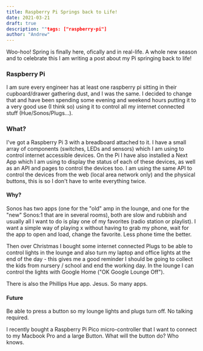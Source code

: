 ```yaml
---
title: Raspberry Pi Springs back to Life!
date: 2021-03-21
draft: true
description: ""tags: ["raspberry-pi"]
author: "Andrew"
---
```


Woo-hoo! Spring is finally here, ofically and in real-life. A whole new season and to celebrate this I am writing a post about my Pi springing back to life!

### Raspberry Pi

I am sure every engineer has at least one raspberry pi sitting in their cupboard/drawer gathering dust, and I was the same. I decided to change that and have been spending some evening and weekend hours putting it to a very good use (I think so) using it to control all my internet connected stuff (Hue/Sonos/Plugs...).

### What?

I've got a Raspberry Pi 3 with a breadboard attached to it. I have a small array of components (switches, LEDs and sensors) which I am using to control internet accessible devices. On the Pi I have also installed a Next App which I am using to display the status of each of these devices, as well as an API and pages to control the devices too. I am using the same API to control the devices from the web (local area network only) and the physical buttons, this is so I don't have to write everything twice.

#### Why?

Sonos has two apps (one for the "old" amp in the lounge, and one for the "new" Sonos:1 that are in several rooms), both are slow and rubbish and usually all I want to do is play one of my favorites (radio station or playlist). I want a simple way of playing x without having to grab my phone, wait for the app to open and load, change the favorite. Less phone time the better.

Then over Christmas I bought some internet connected Plugs to be able to control lights in the lounge and also turn my laptop and office lights at the end of the day - this gives me a good reminder I should be going to collect the kids from nursery / school and end the working day. In the lounge I can control the lights with Google Home ("OK Google Lounge Off").

There is also the Phillips Hue app. Jesus. So many apps.

#### Future

Be able to press a button so my lounge lights and plugs turn off. No talking required.

I recently bought a Raspberry Pi Pico micro-controller that I want to connect to my Macbook Pro and a large Button. What will the button do? Who knows.
